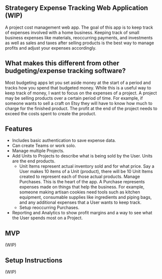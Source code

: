 ## Strategery Expense Tracking Web Application (WIP)
A project cost management web app. The goal of this app is to keep track of expenses involved with a home business. Keeping track of small business expenses like materials, reoccurring payments, and investments as well as sales and taxes after selling products is the best way to manage profits and adjust your expenses accordingly. 

## What makes this different from other budgeting/expense tracking software?
Most budgeting apps let you set aside money at the start of a period and tracks how you spend that budgeted money. While this is a useful way to keep track of money, I want to focus on the expenses of a project. A project may be selling products over a certain period of time. For example, if someone wants to sell a craft on Etsy they will have to know how much to charge for the finished product. The profit at the end of the project needs to exceed the costs spent to create the product. 

## Features
* Includes basic authentication to save expense data.
* Can create Teams or work solo.
* Manage multiple Projects.
* Add Units to Projects to describe what is being sold by the User. Units are the end products. 
    * Unit Items represent actual inventory sold and for what price. Say a User makes 10 items of a Unit (product), there will be 10 Unit Items created to represent each of those actual products.
Manage Purchases. This is the heart of the app. A Purchase represents expenses made on things that help the business. For example, someone making artisan cookies need tools such as kitchen equipment, consumable supplies like ingredients and piping bags, and any additional expenses that a User wants to keep track.
    * Setup reoccurring Purchases.
* Reporting and Analytics to show profit margins and a way to see what the User spends most on a Project.

## MVP
(WIP)

## Setup Instructions
(WIP)
